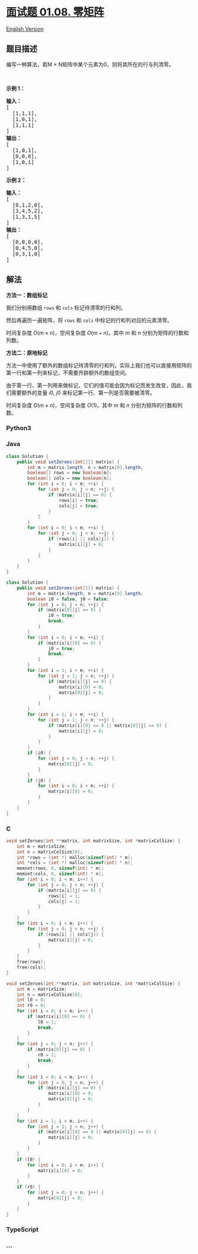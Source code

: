 # [面试题 01.08. 零矩阵](https://leetcode.cn/problems/zero-matrix-lcci)

[English Version](/lcci/01.08.Zero%20Matrix/README_EN.md)

## 题目描述

<!-- 这里写题目描述 -->
<p>编写一种算法，若M × N矩阵中某个元素为0，则将其所在的行与列清零。</p>

<p>&nbsp;</p>

<p><strong>示例 1：</strong></p>

<pre><strong>输入：</strong>
[
  [1,1,1],
  [1,0,1],
  [1,1,1]
]
<strong>输出：</strong>
[
  [1,0,1],
  [0,0,0],
  [1,0,1]
]
</pre>

<p><strong>示例 2：</strong></p>

<pre><strong>输入：</strong>
[
  [0,1,2,0],
  [3,4,5,2],
  [1,3,1,5]
]
<strong>输出：</strong>
[
  [0,0,0,0],
  [0,4,5,0],
  [0,3,1,0]
]
</pre>

## 解法

<!-- 这里可写通用的实现逻辑 -->

**方法一：数组标记**

我们分别用数组 `rows` 和 `cols` 标记待清零的行和列。

然后再遍历一遍矩阵，将 `rows` 和 `cols` 中标记的行和列对应的元素清零。

时间复杂度 $O(m\times n)$，空间复杂度 $O(m+n)$。其中 $m$ 和 $n$ 分别为矩阵的行数和列数。

**方法二：原地标记**

方法一中使用了额外的数组标记待清零的行和列，实际上我们也可以直接用矩阵的第一行和第一列来标记，不需要开辟额外的数组空间。

由于第一行、第一列用来做标记，它们的值可能会因为标记而发生改变，因此，我们需要额外的变量 $i0$, $j0$ 来标记第一行、第一列是否需要被清零。

时间复杂度 $O(m\times n)$，空间复杂度 $O(1)$。其中 $m$ 和 $n$ 分别为矩阵的行数和列数。

<!-- tabs:start -->

### **Python3**

<!-- 这里可写当前语言的特殊实现逻辑 -->





### **Java**

<!-- 这里可写当前语言的特殊实现逻辑 -->

```java
class Solution {
    public void setZeroes(int[][] matrix) {
        int m = matrix.length, n = matrix[0].length;
        boolean[] rows = new boolean[m];
        boolean[] cols = new boolean[n];
        for (int i = 0; i < m; ++i) {
            for (int j = 0; j < n; ++j) {
                if (matrix[i][j] == 0) {
                    rows[i] = true;
                    cols[j] = true;
                }
            }
        }
        for (int i = 0; i < m; ++i) {
            for (int j = 0; j < n; ++j) {
                if (rows[i] || cols[j]) {
                    matrix[i][j] = 0;
                }
            }
        }
    }
}
```

```java
class Solution {
    public void setZeroes(int[][] matrix) {
        int m = matrix.length, n = matrix[0].length;
        boolean i0 = false, j0 = false;
        for (int j = 0; j < n; ++j) {
            if (matrix[0][j] == 0) {
                i0 = true;
                break;
            }
        }
        for (int i = 0; i < m; ++i) {
            if (matrix[i][0] == 0) {
                j0 = true;
                break;
            }
        }
        for (int i = 1; i < m; ++i) {
            for (int j = 1; j < n; ++j) {
                if (matrix[i][j] == 0) {
                    matrix[i][0] = 0;
                    matrix[0][j] = 0;
                }
            }
        }
        for (int i = 1; i < m; ++i) {
            for (int j = 1; j < n; ++j) {
                if (matrix[i][0] == 0 || matrix[0][j] == 0) {
                    matrix[i][j] = 0;
                }
            }
        }
        if (i0) {
            for (int j = 0; j < n; ++j) {
                matrix[0][j] = 0;
            }
        }
        if (j0) {
            for (int i = 0; i < m; ++i) {
                matrix[i][0] = 0;
            }
        }
    }
}
```



















### **C**

```c
void setZeroes(int **matrix, int matrixSize, int *matrixColSize) {
    int m = matrixSize;
    int n = matrixColSize[0];
    int *rows = (int *) malloc(sizeof(int) * m);
    int *cols = (int *) malloc(sizeof(int) * n);
    memset(rows, 0, sizeof(int) * m);
    memset(cols, 0, sizeof(int) * n);
    for (int i = 0; i < m; i++) {
        for (int j = 0; j < n; ++j) {
            if (matrix[i][j] == 0) {
                rows[i] = 1;
                cols[j] = 1;
            }
        }
    }
    for (int i = 0; i < m; i++) {
        for (int j = 0; j < n; ++j) {
            if (rows[i] || cols[j]) {
                matrix[i][j] = 0;
            }
        }
    }
    free(rows);
    free(cols);
}
```

```c
void setZeroes(int **matrix, int matrixSize, int *matrixColSize) {
    int m = matrixSize;
    int n = matrixColSize[0];
    int l0 = 0;
    int r0 = 0;
    for (int i = 0; i < m; i++) {
        if (matrix[i][0] == 0) {
            l0 = 1;
            break;
        }
    }
    for (int j = 0; j < n; j++) {
        if (matrix[0][j] == 0) {
            r0 = 1;
            break;
        }
    }
    for (int i = 0; i < m; i++) {
        for (int j = 0; j < n; j++) {
            if (matrix[i][j] == 0) {
                matrix[i][0] = 0;
                matrix[0][j] = 0;
            }
        }
    }
    for (int i = 1; i < m; i++) {
        for (int j = 1; j < n; j++) {
            if (matrix[i][0] == 0 || matrix[0][j] == 0) {
                matrix[i][j] = 0;
            }
        }
    }
    if (l0) {
        for (int i = 0; i < m; i++) {
            matrix[i][0] = 0;
        }
    }
    if (r0) {
        for (int j = 0; j < n; j++) {
            matrix[0][j] = 0;
        }
    }
}
```

### **TypeScript**











### **...**

```

```


